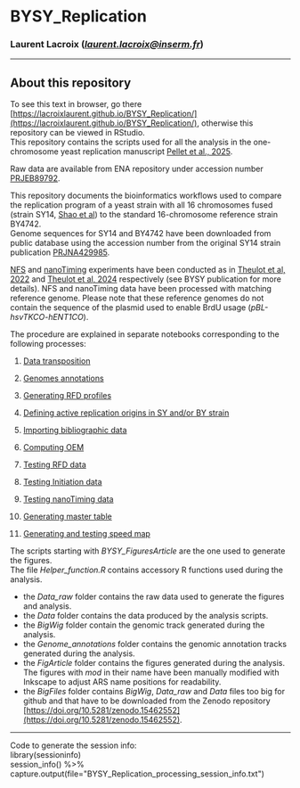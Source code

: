 # BYSY_Replication
### Laurent Lacroix (*laurent.lacroix@inserm.fr*)
***
## About this repository  
To see this text in browser, go there [https://lacroixlaurent.github.io/BYSY_Replication/](https://lacroixlaurent.github.io/BYSY_Replication/), otherwise this repository can be viewed in RStudio.  
This repository contains the scripts used for all the analysis in the one-chromosome yeast replication manuscript [Pellet et al., 2025](https://doi.org/10.1038/XZXXXY).  

Raw data are available from ENA repository under accession number [PRJEB89792](https://www.ebi.ac.uk/ena/).  

This repository documents the bioinformatics workflows used to compare the replication program of a yeast strain with all 16 chromosomes fused (strain SY14, [Shao et al](https://doi.org/10.1038/s41586-018-0382-x)) to the standard 16-chromosome reference strain BY4742.  
Genome sequences for SY14 and BY4742 have been downloaded from public database using the accession number from the original SY14 strain publication [PRJNA429985](https://www.ncbi.nlm.nih.gov/bioproject/?term=PRJNA429985).  

[NFS](https://github.com/LacroixLaurent/NanoForkSpeed) and [nanoTiming](https://github.com/LacroixLaurent/NanoTiming) experiments have been conducted as in [Theulot et al, 2022](https://doi.org/10.1038/s41467-022-31012-0) and [Theulot et al, 2024](https://doi.org/10.1038/s41467-024-55520-3) respectively (see BYSY publication for more details). NFS and nanoTiming data have been processed with matching reference genome. Please note that these reference genomes do not contain the sequence of the plasmid used to enable BrdU usage (*pBL-hsvTKCO-hENT1CO*).  

The procedure are explained in separate notebooks corresponding to the following processes:  

1. [Data transposition](./01_BYSY_Data_Transposition.nb.html)

2. [Genomes annotations](./02_BYSY_Genome_Annotation.nb.html)

3. [Generating RFD profiles](./03_BYSY_RFD_Profiles.nb.html)

4. [Defining active replication origins in SY and/or BY strain](./04_BYSY_Active_Ori.nb.html)

5. [Importing bibliographic data](./05_BYSY_Biblio.nb.html)

6. [Computing OEM](./06_BYSY_OEM.nb.html)

7. [Testing RFD data](./07_BYSY_RFD_Test.nb.html)

8. [Testing Initiation data](./08_BYSY_Init_Test.nb.html)

9. [Testing nanoTiming data](./09_BYSY_nanoT_Test.nb.html)

10. [Generating master table](./10_BYSY_Master_Table.nb.html)

11. [Generating and testing speed map](./11_BYSY_Speed_Map.nb.html)

The scripts starting with *BYSY_FiguresArticle* are the one used to generate the figures.  
The file *Helper_function.R* contains accessory R functions used during the analysis.

* the *Data_raw* folder contains the raw data used to generate the figures and analysis.  
* the *Data* folder contains the data produced by the analysis scripts.  
* the *BigWig* folder contain the genomic track generated during the analysis.  
* the *Genome_annotations* folder contains the genomic annotation  tracks generated during the analysis.  
* the *FigArticle* folder contains the figures generated during the analysis. The figures with *mod* in their name have been manually modified with Inkscape to adjust ARS name positions for readability.  
* the *BigFiles* folder contains *BigWig*, *Data_raw* and *Data* files too big for github and that have to be downloaded from the Zenodo repository [https://doi.org/10.5281/zenodo.15462552](https://doi.org/10.5281/zenodo.15462552).  

***
Code to generate the session info:  
library(sessioninfo)  
session_info() %>% capture.output(file="BYSY_Replication_processing_session_info.txt")  
